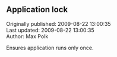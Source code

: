 ## Application lock  
Originally published: 2009-08-22 13:00:35  
Last updated: 2009-08-22 13:00:35  
Author: Max Polk  
  
Ensures application runs only once.